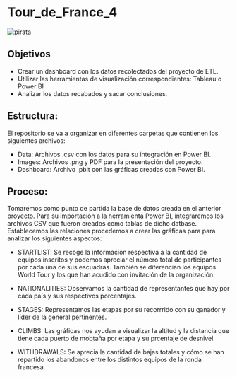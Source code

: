 # Tour_de_France_4

![pirata](https://github.com/luisgh87/Tour_de_France_4/assets/116723919/3ec38d20-0f18-47a5-ba11-78e21d0a1c00)


## Objetivos

* Crear un dashboard con los datos recolectados del proyecto de ETL.
* Utilizar las herramientas de visualización correspondientes: Tableau o Power BI
* Analizar los datos recabados y sacar conclusiones.


## Estructura:

El repositorio se va a organizar en diferentes carpetas que contienen los siguientes archivos:

* Data: Archivos .csv con los datos para su integración en Power BI.
* Images: Archivos .png y PDF para la presentación del proyecto.
* Dashboard: Archivo .pbit con las gráficas creadas con Power BI.


## Proceso:

Tomaremos como punto de partida la base de datos creada en el anterior proyecto. Para su importación a la herramienta Power BI, integraremos los archivos CSV que fueron creados como tablas de dicho datbase. Establecemos las relaciones procedemos a crear las gráficas para para analizar los siguientes aspectos:

* STARTLIST: Se recoge la información respectiva a la cantidad de equipos inscritos y podemos apreciar el número total de participantes por cada una de sus escuadras. También se diferencian los equipos World Tour y los que han acudido con invitación de la organización.
  
* NATIONALITIES: Observamos la cantidad de representantes que hay por cada país y sus respectivos porcentajes.

* STAGES: Representamos las etapas por su recorrrido con su ganador y líder de la general pertinentes.

* CLIMBS: Las gráficas nos ayudan a visualizar la altitud y la distancia que tiene cada puerto de mobtaña por etapa y su prcentaje de desnivel.

* WITHDRAWALS: Se aprecia la cantidad de bajas totales y cómo se han repartido los abandonos entre los distintos equipos de la ronda francesa.

 
